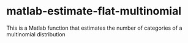 matlab-estimate-flat-multinomial
================================

This is a Matlab function that estimates the number of categories of a multinomial distribution
